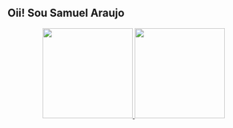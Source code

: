 ## Oii! Sou Samuel Araujo
<div align="center">
  <a href="https://github.com/sarauj">
  <img height="180em" src="https://github-readme-stats.vercel.app/api?username=sarauj&show_icons=true&theme=dracula&include_all_commits=true&count_private=true"/>
  <img height="180em" src="https://github-readme-stats.vercel.app/api/top-langs/?username=sarauj&layout=compact&langs_count=7&theme=dracula"/>
</div>
